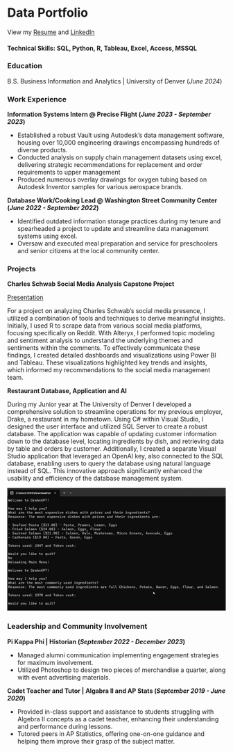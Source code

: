 # Data Portfolio

View my [Resume](/assets/Resume.docx) and [LinkedIn](https://www.linkedin.com/in/jacklstevens/)

#### Technical Skills: SQL, Python, R, Tableau, Excel, Access, MSSQL

### Education
B.S. Business Information and Analytics | University of Denver (_June 2024_)

### Work Experience
**Information Systems Intern @ Precise Flight (_June 2023 - September 2023_)**
- Established a robust Vault using Autodesk’s data management software, housing over 10,000 engineering drawings encompassing hundreds of diverse products.
- Conducted analysis on supply chain management datasets using excel, delivering strategic recommendations for replacement and order requirements to upper management
- Produced numerous overlay drawings for oxygen tubing based on Autodesk Inventor samples for various aerospace brands.

**Database Work/Cooking Lead @ Washington Street Community Center (_June 2022 - September 2022_)**
- Identified outdated information storage practices during my tenure and spearheaded a project to update and streamline data management systems using excel.
- Oversaw and executed meal preparation and service for preschoolers and senior citizens at the local community center.

### Projects 
**Charles Schwab Social Media Analysis Capstone Project**

[Presentation](/assets/CharlesSchwab.pdf)

For a project on analyzing Charles Schwab’s social media presence, I utilized a combination of tools and techniques to derive meaningful insights. Initially, I used R to scrape data from various social media platforms, focusing specifically on Reddit. With Alteryx, I performed topic modeling and sentiment analysis to understand the underlying themes and sentiments within the comments. To effectively communicate these findings, I created detailed dashboards and visualizations using Power BI and Tableau. These visualizations highlighted key trends and insights, which informed my recommendations to the social media management team.

**Restaurant Database, Application and AI**

During my Junior year at The University of Denver I developed a comprehensive solution to streamline operations for my previous employer, Drake, a restaurant in my hometown. Using C# within Visual Studio, I designed the user interface and utilized SQL Server to create a robust database. The application was capable of updating customer information down to the database level, locating ingredients by dish, and retrieving data by table and orders by customer. Additionally, I created a separate Visual Studio application that leveraged an OpenAI key, also connected to the SQL database, enabling users to query the database using natural language instead of SQL. This innovative approach significantly enhanced the usability and efficiency of the database management system.


![DrakeGPT](/assets/1drakegpt.png)


### Leadership and Community Involvement

**Pi Kappa Phi | Historian (_September 2022 - December 2023_)**

-	Managed alumni communication implementing engagement strategies for maximum involvement.
-	Utilized Photoshop to design two pieces of merchandise a quarter, along with event advertising materials.

**Cadet Teacher and Tutor | Algabra II and AP Stats (_September 2019 - June 2020_)**

- Provided in-class support and assistance to students struggling with Algebra II concepts as a cadet teacher, enhancing their understanding and performance during lessons.
- Tutored peers in AP Statistics, offering one-on-one guidance and helping them improve their grasp of the subject matter.


